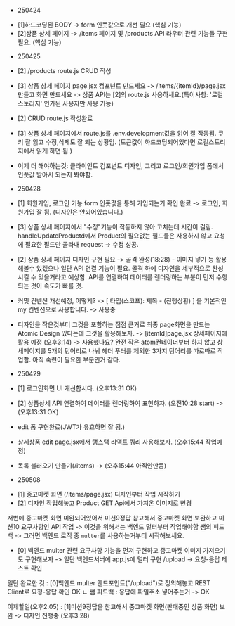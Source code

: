 - 250424

* [1]하드코딩된 BODY -> form 인풋값으로 개선 필요 (핵심 기능)
* [2]상품 상세 페이지 -> /items 페이지 및 /products API 라우터 관련 기능들 구현 필요. (핵심 기능)

- 250425

* [2] /products route.js CRUD 작성
* [3] 상품 상세 페이지 page.jsx 컴포넌트 만드세요 -> /items/{itemId}/page.jsx 만들고 화면 만드세요 -> 상품 API는 [2]의 route.js 사용하세요.(특이사항: '로컬스토리지' 인가된 사용자만 사용 가능)

* [2] CRUD route.js 작성완료
* [3] 상품 상세 페이지에서 route.js를 .env.development값을 읽어 잘 작동됨. 쿠키 잘 읽고 수정,삭제도 잘 되는 상황임. (토큰값이 하드코딩되어있다면 로컬스토리지에서 읽게 하면 됨.)

* 이제 더 해야하는것: 클라이언트 컴포넌트 디자인, 그리고 로그인/회원가입 폼에서 인풋값 받아서 되는지 봐야함.

- 250428

* [1] 회원가입, 로그인 기능 form 인풋값을 통해 가입되는거 확인 완료 -> 로그인, 회원가입 잘 됨. (디자인은 안되어있습니다.)
* [3] 상품 상세 페이지에서 "수정"기능이 작동하지 않아 고치는데 시간이 걸림. handleUpdateProductd에서 Product의 필요없는 필드들은 사용하지 않고 요청에 필요한 필드만 골라내 request -> 수정 성공.
* [2] 상품 상세 페이지 디자인 구현 필요 -> 골격 완성(18:28) - 이미지 넣기 등 활용해볼수 있겠으나 일단 API 연결 기능이 필요. 골격 하에 디자인을 세부적으로 완성시킬 수 있을거라고 예상함. API를 연결하여 데이터를 렌더링하는 부분이 먼저 수행되는 것이 속도가 빠를 것.

* 커밋 컨벤션 개선예정, 어떻게? -> [ 타입(스코프): 제목 - (진행상황) ] 을 기본적인 my 컨벤션으로 사용합니다. -> 사용중

* 디자인을 작은것부터 그것을 포함하는 점점 큰거로 최종 page화면을 만드는 Atomic Design 있다는데 그것을 활용해보자. -> [itemId]page.jsx 상세페이지에 활용 예정 (오후3:14) -> 사용했나요? 완전 작은 atom컨테이너부터 하지 않고 상세페이지를 5개의 덩어리로 나눠 헤더 푸터를 제외한 3가지 덩어리를 따로따로 작업함. 아직 숙련이 필요한 부분인거 같다.

- 250429

* [1] 로그인화면 UI 개선합시다. (오후13:31 OK)
* [2] 상품상세 API 연결하여 데이터를 렌더링하여 표현하자. (오전10:28 start) -> (오후13:31 OK)

* edit 폼 구현완료(JWT가 유효하면 잘 됨.)

* 상세상품 edit page.jsx에서 탱스택 리액트 쿼리 사용해보자. (오후15:44 작업예정)
* 목록 불러오기 만들기(/items) -> (오후15:44 아직안만듬)

- 250508

* [1] 중고마켓 화면 (/items/page.jsx) 디자인부터 작업 시작하기
* [2] 디자인 작업해놓고 Product GET Api에서 가져온 이미지로 변경

저번에 중고마켓 화면 미완되어있어서 미션9정답 참고해서 중고마켓 화면 보완하고 미션10 요구사항인 API 작업 -> 이것을 위해서는 백엔드 멀터부터 작업해야함
쌤의 피드백 -> 그러면 백엔드 로직 중 `multer`를 사용하는거부터 시작해보세요.

- [0] 백엔드 multer 관련 요구사항 기능을 먼저 구현하고 중고마켓 이미지 가져오기도 구현해보자 -> 일단 백엔드서버에 app.js에 멀터 구현 /upload -> 요청-응답 테스트 확인

일단 완료한 것 : [0]백엔드 multer 엔드포인트("/upload")로 정의해놓고 REST Client로 요청-응답 확인 OK
ㄴ 쌤 피드백 : 응답에 파일주소 넣어주는거 -> OK

이제할일(오후2:05) : [1]미션9정답을 참고해서 중고마켓 화면(판매중인 상품 화면) 보완 -> 디자인 진행중 (오후3:28)
